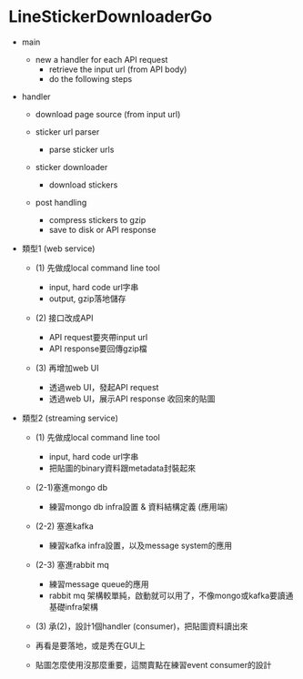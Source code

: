 # LineStickerDownloaderGo

- main
    - new a handler for each API request
        - retrieve the input url (from API body)
        - do the following steps


- handler
    - download page source (from input url)

    - sticker url parser
        - parse sticker urls

    - sticker downloader
        - download stickers

    - post handling
        - compress stickers to gzip
        - save to disk or API response


- 類型1 (web service)
    - (1) 先做成local command line tool
        - input, hard code url字串
        - output, gzip落地儲存

    - (2) 接口改成API
        - API request要夾帶input url
        - API response要回傳gzip檔
    
    - (3) 再增加web UI
        - 透過web UI，發起API request
        - 透過web UI，展示API response 收回來的貼圖


- 類型2 (streaming service)
    - (1) 先做成local command line tool
        - input, hard code url字串
        - 把貼圖的binary資料跟metadata封裝起來

    - (2-1)塞進mongo db
        - 練習mongo db infra設置 & 資料結構定義 (應用端)

    - (2-2) 塞進kafka 
        - 練習kafka infra設置，以及message system的應用
    
    - (2-3) 塞進rabbit mq
        - 練習message queue的應用
        - rabbit mq 架構較單純，啟動就可以用了，不像mongo或kafka要讀通基礎infra架構

    - (3) 承(2)，設計1個handler (consumer)，把貼圖資料讀出來
     - 再看是要落地，或是秀在GUI上
     - 貼圖怎麼使用沒那麼重要，這關賣點在練習event consumer的設計
